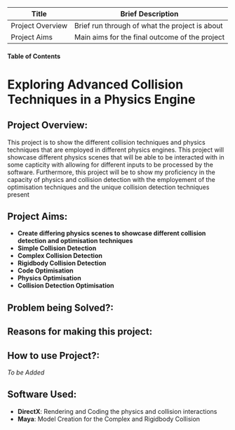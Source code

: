| Title | Brief Description|
|-----|-------|
|Project Overview| Brief run through of what the project is about|
|Project Aims| Main aims for the final outcome of the project|

#### Table of Contents

# Exploring Advanced Collision Techniques in a Physics Engine

## Project Overview:
This project is to show the different collision techniques and physics techniques that are employed in different physics engines. 
This project will showcase different physics scenes that will be able to be interacted with in some capticity with allowing for different inputs to be processed by the software.
Furthermore, this project will be to show my proficiency in the capacity of physics and collision detection with the employement of the optimisation techniques and the unique collision detection techniques present

## Project Aims:
* **Create differing physics scenes to showcase different collision detection and optimisation techniques**
* **Simple Collision Detection**
* **Complex Collision Detection**
* **Rigidbody Collision Detection**
* **Code Optimisation**
* **Physics Optimisation**
* **Collision Detection Optimisation**

## Problem being Solved?:


## Reasons for making this project:

## How to use Project?:
*To be Added*



## Software Used:
* **DirectX**: Rendering and Coding the physics and collision interactions
* **Maya**: Model Creation for the Complex and Rigidbody Collision
